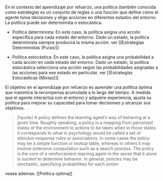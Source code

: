 En el contexto del aprendizaje por refuerzo, una política (también conocida como estrategia) es un conjunto de reglas o una función que define cómo el agente toma decisiones y elige acciones en diferentes estados del entorno. La política puede ser determinista o estocástica.

-   Política determinista: En este caso, la política asigna una acción específica para cada estado del entorno. Dado un estado, la política determinista siempre producirá la misma acción. ver [[Estrategias Deterministas (Puras)]]

-   Política estocástica: En este caso, la política asigna una probabilidad a cada acción en cada estado del entorno. Dado un estado, la política estocástica selecciona una acción según las probabilidades asignadas a las acciones para ese estado en particular. ver [[Estrategias Estocásticas (Mixtas)]]

El objetivo en el aprendizaje por refuerzo es aprender una política óptima que maximice la recompensa acumulada a lo largo del tiempo. A medida que el agente interactúa con el entorno y adquiere experiencia, ajusta su política para mejorar su capacidad para tomar decisiones y alcanzar sus objetivos.

> [!quote]
> A policy defines the learning agent’s way of behaving at a given time. Roughly speaking, a policy is a mapping from perceived states of the environment to actions to be taken when in those states. It corresponds to what in psychology would be called a set of stimulus–response rules or associations. In some cases the policy may be a simple function or lookup table, whereas in others it may involve extensive computation such as a search process. The policy is the core of a reinforcement learning agent in the sense that it alone is sucient to determine behavior. In general, policies may be stochastic, specifying probabilities for each action

vease ademas: [[Política optima]]

